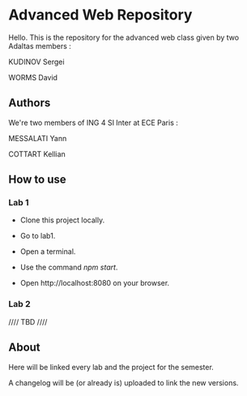 # Advanced Web Repository

Hello. This is the repository for the advanced web class given by two Adaltas members :

KUDINOV Sergei

WORMS David


## Authors

We're two members of ING 4 SI Inter at ECE Paris : 

MESSALATI Yann

COTTART Kellian

## How to use

### Lab 1

* Clone this project locally.

* Go to lab1. 

* Open a terminal.

* Use the command _npm start_.

* Open http://localhost:8080 on your browser.

### Lab 2

//// TBD ////

## About 

Here will be linked every lab and the project for the semester.

A changelog will be (or already is) uploaded to link the new versions.
